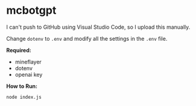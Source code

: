 # mcbotgpt

I can't push to GitHub using Visual Studio Code, so I upload this manually.

Change `dotenv` to `.env` and modify all the settings in the `.env` file.

**Required:**
- mineflayer
- dotenv
- openai key

**How to Run:**
```
node index.js
```
